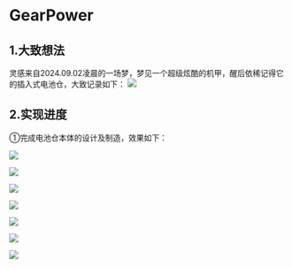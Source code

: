 # GearPower

## 1.大致想法

灵感来自2024.09.02凌晨的一场梦，梦见一个超级炫酷的机甲，醒后依稀记得它的插入式电池仓，大致记录如下：
![](0_Pics\0.jpg)

## 2.实现进度

①完成电池仓本体的设计及制造，效果如下：

![](0_Pics\1.jpg)

![](0_Pics\2.jpg)

![](0_Pics\3.jpg)

![](0_Pics\4.jpg)

![](0_Pics\5.jpg)

![](0_Pics\6.jpg)

![](0_Pics\7.jpg)

